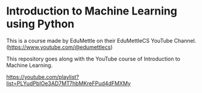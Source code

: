 # Introduction to Machine Learning using Python
This is a course made by EduMettle on their EduMettleCS YouTube Channel. (https://www.youtube.com/@edumettlecs)

This repository goes along with the YouTube course of Introduction to Machine Learning. 

https://youtube.com/playlist?list=PLYudPbIOe3AD7MT7hbMKreFPud4dFMXMy
